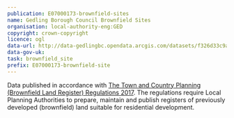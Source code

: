 ```yaml
---
publication: E07000173-brownfield-sites
name: Gedling Borough Council Brownfield Sites
organisation: local-authority-eng:GED
copyright: crown-copyright
licence: ogl
data-url: http://data-gedlingbc.opendata.arcgis.com/datasets/f326d33c9af24ee99ebc325825b7f60b_0.csv
data-gov-uk: 
task: brownfield_site
prefix: E07000173-brownfield-site
---
```


Data published in accordance with [The Town and Country Planning (Brownfield Land Register) Regulations 2017](http://www.legislation.gov.uk/uksi/2017/403/contents/made).
The regulations require Local Planning Authorities to prepare, maintain and publish registers of previously developed (brownfield) land suitable for residential development.

